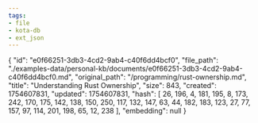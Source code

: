 ```yaml
---
tags:
- file
- kota-db
- ext_json
---
```

{
  "id": "e0f66251-3db3-4cd2-9ab4-c40f6dd4bcf0",
  "file_path": "./examples-data/personal-kb/documents/e0f66251-3db3-4cd2-9ab4-c40f6dd4bcf0.md",
  "original_path": "/programming/rust-ownership.md",
  "title": "Understanding Rust Ownership",
  "size": 843,
  "created": 1754607831,
  "updated": 1754607831,
  "hash": [
    26,
    196,
    4,
    181,
    195,
    8,
    173,
    242,
    170,
    175,
    142,
    138,
    150,
    250,
    117,
    132,
    147,
    63,
    44,
    182,
    183,
    123,
    27,
    77,
    157,
    97,
    114,
    201,
    198,
    65,
    12,
    238
  ],
  "embedding": null
}